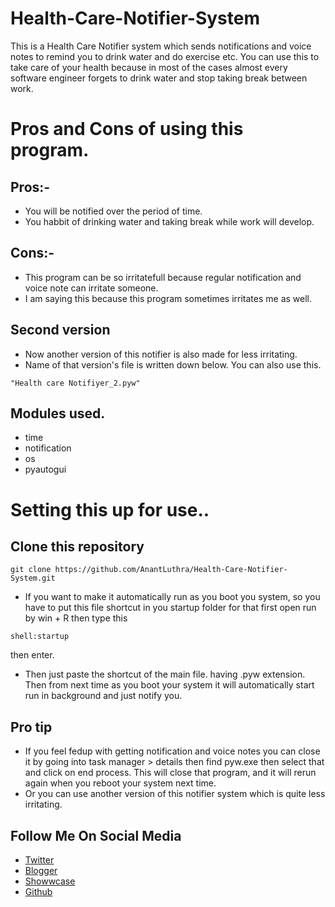# Health-Care-Notifier-System
This is a Health Care Notifier system which sends notifications and voice notes to remind you to drink water and do exercise etc.
You can use this to take care of your health because in most of the cases almost every software engineer forgets to drink water and stop taking break between work.

# Pros and Cons of using this program.
## Pros:- 
- You will be notified over the period of time.
- You habbit of drinking water and taking break while work will develop.

## Cons:-
- This program can be so irritatefull because regular notification and voice note can irritate someone.
- I am saying this because this program sometimes irritates me as well.

## Second version
- Now another version of this notifier is also made for less irritating.
- Name of that version's file is written down below. You can also use this.
```
"Health care Notifiyer_2.pyw"
```
## Modules used.
- time
- notification
- os
- pyautogui

# Setting this up for use..

## Clone this repository
```
git clone https://github.com/AnantLuthra/Health-Care-Notifier-System.git
```
- If you want to make it automatically run as you boot you system, so you have to put this file shortcut in you startup folder for that first open run by win + R then type this
```
shell:startup
```
then enter. 
- Then just paste the shortcut of the main file. having .pyw extension. Then from next time as you boot your system it will automatically start run in background and just notify you.
## Pro tip
- If you feel fedup with getting notification and voice notes you can close it by going into task manager > details then find pyw.exe then select that and click on end process. This will close that program, and it will rerun again when you reboot your system next time.
- Or you can use another version of this notifier system which is quite less irritating.

## Follow Me On Social Media
- [Twitter](https://twitter.com/anant_luthra_)
- [Blogger](https://anantluthra.blogspot.com/)
- [Showwcase](https://www.showwcase.com/anant_luthra_07)
- [Github](https://github.com/AnantLuthra)
